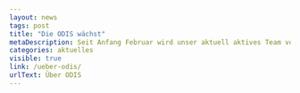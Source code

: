 ```yaml
---
layout: news
tags: post
title: "Die ODIS wächst"
metaDescription: Seit Anfang Februar wird unser aktuell aktives Team von Lisa Stubert (aktuell Projektleitung und wissenschaftliche Mitarbeiterin) und Ester Scheck (studentische Mitarbeiterin) unterstützt durch Klemens Maget (wissenschaftlicher Mitarbeiter) und Max B. Eckert (studentischer Mitarbeiter). Wir freuen uns sehr über den Zuwachs!
categories: aktuelles
visible: true
link: /ueber-odis/
urlText: Über ODIS
---
```

